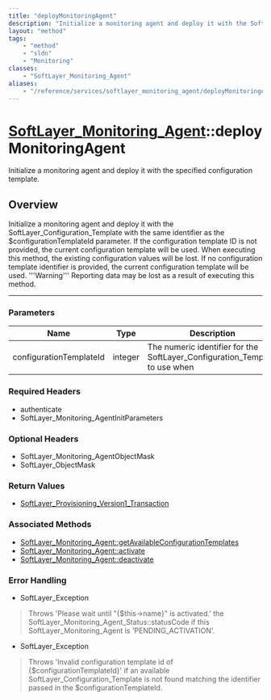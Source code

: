 ```yaml
---
title: "deployMonitoringAgent"
description: "Initialize a monitoring agent and deploy it with the SoftLayer_Configuration_Template with the same identifier as the $c... "
layout: "method"
tags:
    - "method"
    - "sldn"
    - "Monitoring"
classes:
    - "SoftLayer_Monitoring_Agent"
aliases:
    - "/reference/services/softlayer_monitoring_agent/deployMonitoringAgent"
---
```

# [SoftLayer_Monitoring_Agent](/reference/services/SoftLayer_Monitoring_Agent)::deployMonitoringAgent

Initialize a monitoring agent and deploy it with the specified configuration template. 


## Overview 
Initialize a monitoring agent and deploy it with the SoftLayer_Configuration_Template with the same identifier as the $configurationTemplateId parameter. If the configuration template ID is not provided, the current configuration template will be used. When executing this method, the existing configuration values will be lost. If no configuration template identifier is provided, the current configuration template will be used. '''Warning''' Reporting data may be lost as a result of executing this method. 

-----

### Parameters 
|Name | Type | Description |
| --- | --- | --- |
|configurationTemplateId| integer| The numeric identifier for the SoftLayer_Configuration_Template to use when|


### Required Headers
* authenticate
* SoftLayer_Monitoring_AgentInitParameters


### Optional Headers
* SoftLayer_Monitoring_AgentObjectMask
* SoftLayer_ObjectMask

### Return Values
* <a href='/reference/datatypes/SoftLayer_Provisioning_Version1_Transaction'>SoftLayer_Provisioning_Version1_Transaction </a>


### Associated Methods

*  [SoftLayer_Monitoring_Agent::getAvailableConfigurationTemplates](/reference/services/SoftLayer_Monitoring_Agent/getAvailableConfigurationTemplates )
*  [SoftLayer_Monitoring_Agent::activate](/reference/services/SoftLayer_Monitoring_Agent/activate )
*  [SoftLayer_Monitoring_Agent::deactivate](/reference/services/SoftLayer_Monitoring_Agent/deactivate )



### Error Handling

* SoftLayer_Exception 

> Throws 'Please wait until "{$this->name}" is activated.' the SoftLayer_Monitoring_Agent_Status::statusCode if this SoftLayer_Monitoring_Agent is 'PENDING_ACTIVATION'. 

* SoftLayer_Exception 

> Throws 'Invalid configuration template id of {$configurationTemplateId}' if an available SoftLayer_Configuration_Template is not found matching the identifier passed in the $configurationTemplateId. 



